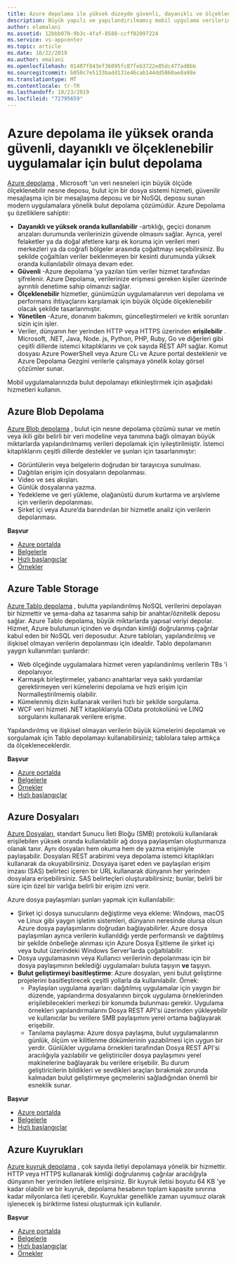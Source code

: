 ```yaml
---
title: Azure depolama ile yüksek düzeyde güvenli, dayanıklı ve ölçeklenebilir uygulamalar oluşturmak için bulut depolama
description: Büyük yapılı ve yapılandırılmamış mobil uygulama verilerini bulutta depolamak için hizmetler hakkında bilgi edinin.
author: elamalani
ms.assetid: 12bbb070-9b3c-4faf-8588-ccff02097224
ms.service: vs-appcenter
ms.topic: article
ms.date: 10/22/2019
ms.author: emalani
ms.openlocfilehash: 01407f843ef36095fc87feb3722e85dc477ad8bb
ms.sourcegitcommit: b050c7e5133badd131e46cab144dd5860ae8a98e
ms.translationtype: MT
ms.contentlocale: tr-TR
ms.lasthandoff: 10/23/2019
ms.locfileid: "72795659"
---
```

# <a name="cloud-storage-for-highly-secure-durable-scalable-apps-with-azure-storage"></a>Azure depolama ile yüksek oranda güvenli, dayanıklı ve ölçeklenebilir uygulamalar için bulut depolama
[Azure depolama](https://azure.microsoft.com/services/storage/) , Microsoft 'un veri nesneleri için büyük ölçüde ölçeklenebilir nesne deposu, bulut için bir dosya sistemi hizmeti, güvenilir mesajlaşma için bir mesajlaşma deposu ve bir NoSQL deposu sunan modern uygulamalara yönelik bulut depolama çözümüdür. Azure Depolama şu özelliklere sahiptir:
- **Dayanıklı ve yüksek oranda kullanılabilir** -artıklığı, geçici donanım arızaları durumunda verilerinizin güvende olmasını sağlar. Ayrıca, yerel felaketler ya da doğal afetlere karşı ek koruma için verileri meri merkezleri ya da coğrafi bölgeler arasında çoğaltmayı seçebilirsiniz. Bu şekilde çoğaltılan veriler beklenmeyen bir kesinti durumunda yüksek oranda kullanılabilir olmaya devam eder.
- **Güvenli** -Azure depolama 'ya yazılan tüm veriler hizmet tarafından şifrelenir. Azure Depolama, verilerinize erişmesi gereken kişiler üzerinde ayrıntılı denetime sahip olmanızı sağlar.
- **Ölçeklenebilir** hizmetler, günümüzün uygulamalarının veri depolama ve performans ihtiyaçlarını karşılamak için büyük ölçüde ölçeklenebilir olacak şekilde tasarlanmıştır.
- **Yönetilen** -Azure, donanım bakımını, güncelleştirmeleri ve kritik sorunları sizin için işler.
- Veriler, dünyanın her yerinden HTTP veya HTTPS üzerinden **erişilebilir** . Microsoft, .NET, Java, Node. js, Python, PHP, Ruby, Go ve diğerleri gibi çeşitli dillerde istemci kitaplıklarını ve çok sayıda REST API sağlar. Komut dosyası Azure PowerShell veya Azure CLı ve Azure portal desteklenir ve Azure Depolama Gezgini verilerle çalışmaya yönelik kolay görsel çözümler sunar.

Mobil uygulamalarınızda bulut depolamayı etkinleştirmek için aşağıdaki hizmetleri kullanın.

## <a name="azure-blob-storage"></a>Azure Blob Depolama
[Azure Blob depolama](https://azure.microsoft.com/services/storage/blobs/) , bulut için nesne depolama çözümü sunar ve metin veya ikili gibi belirli bir veri modeline veya tanımına bağlı olmayan büyük miktarlarda yapılandırılmamış verileri depolamak için iyileştirilmiştir. İstemci kitaplıklarını çeşitli dillerde destekler ve şunları için tasarlanmıştır:
- Görüntülerin veya belgelerin doğrudan bir tarayıcıya sunulması.
- Dağıtılan erişim için dosyaların depolanması.
- Video ve ses akışları.
- Günlük dosyalarına yazma.
- Yedekleme ve geri yükleme, olağanüstü durum kurtarma ve arşivleme için verilerin depolanması.
- Şirket içi veya Azure’da barındırılan bir hizmetle analiz için verilerin depolanması.

**Başvur**
- [Azure portalda](https://portal.azure.com)
- [Belgelerle](/azure/storage/blobs/storage-blobs-introduction)
- [Hızlı başlangıçlar](/azure/storage/blobs/storage-quickstart-blobs-portal)
- [Örnekler](/azure/storage/common/storage-samples-dotnet?toc=%2fazure%2fstorage%2fblobs%2ftoc.json)

## <a name="azure-table-storage"></a>Azure Table Storage
[Azure Tablo depolama](https://azure.microsoft.com/services/storage/tables/) , bulutta yapılandırılmış NoSQL verilerini depolayan bir hizmettir ve şema-daha az tasarıma sahip bir anahtar/öznitelik deposu sağlar. Azure Tablo depolama, büyük miktarlarda yapısal veriyi depolar. Hizmet, Azure bulutunun içinden ve dışından kimliği doğrulanmış çağrılar kabul eden bir NoSQL veri deposudur. Azure tabloları, yapılandırılmış ve ilişkisel olmayan verilerin depolanması için idealdir. Tablo depolamanın yaygın kullanımları şunlardır:
- Web ölçeğinde uygulamalara hizmet veren yapılandırılmış verilerin TBs 'i depolanıyor.
- Karmaşık birleştirmeler, yabancı anahtarlar veya saklı yordamlar gerektirmeyen veri kümelerini depolama ve hızlı erişim için Normalleştirilmemiş olabilir.
- Kümelenmiş dizin kullanarak verileri hızlı bir şekilde sorgulama.
- WCF veri hizmeti .NET kitaplıklarıyla OData protokolünü ve LINQ sorgularını kullanarak verilere erişme.

Yapılandırılmış ve ilişkisel olmayan verilerin büyük kümelerini depolamak ve sorgulamak için Tablo depolamayı kullanabilirsiniz; tablolara talep arttıkça da ölçekleneceklerdir.

**Başvur**
- [Azure portalda](https://portal.azure.com)
- [Belgelerle](/azure/storage/tables/table-storage-overview)
- [Örnekler](/azure/cosmos-db/tutorial-develop-table-dotnet?toc=https%3A%2F%2Fdocs.microsoft.com%2Fen-us%2Fazure%2Fstorage%2Ftables%2FTOC.json&bc=https%3A%2F%2Fdocs.microsoft.com%2Fen-us%2Fazure%2Fbread%2Ftoc.json)
- [Hızlı başlangıçlar](/azure/storage/tables/table-storage-quickstart-portal)

## <a name="azure-files"></a>Azure Dosyaları
[Azure Dosyaları](https://azure.microsoft.com/services/storage/files/), standart Sunucu İleti Bloğu (SMB) protokolü kullanılarak erişilebilen yüksek oranda kullanılabilir ağ dosya paylaşımları oluşturmanıza olanak tanır. Aynı dosyaları hem okuma hem de yazma erişimiyle paylaşabilir. Dosyaları REST arabirimi veya depolama istemci kitaplıkları kullanarak da okuyabilirsiniz. Dosyaya işaret eden ve paylaşılan erişim imzası (SAS) belirteci içeren bir URL kullanarak dünyanın her yerinden dosyalara erişebilirsiniz. SAS belirteçleri oluşturabilirsiniz; bunlar, belirli bir süre için özel bir varlığa belirli bir erişim izni verir.

Azure dosya paylaşımları şunları yapmak için kullanılabilir:
- Şirket içi dosya sunucularını değiştirme veya ekleme: Windows, macOS ve Linux gibi yaygın işletim sistemleri, dünyanın neresinde olursa olsun Azure dosya paylaşımlarını doğrudan bağlayabilirler. Azure dosya paylaşımları ayrıca verilerin kullanıldığı yerde performanslı ve dağıtılmış bir şekilde önbelleğe alınması için Azure Dosya Eşitleme ile şirket içi veya bulut üzerindeki Windows Server’larda çoğaltılabilir.
- Dosya uygulamasının veya Kullanıcı verilerinin depolanması için bir dosya paylaşımının beklediği uygulamaları buluta taşıyın **ve** taşıyın.
- **Bulut geliştirmeyi basitleştirme**: Azure dosyaları, yeni bulut geliştirme projelerini basitleştirecek çeşitli yollarla da kullanılabilir. Örnek:
    - Paylaşılan uygulama ayarları: dağıtılmış uygulamalar için yaygın bir düzende, yapılandırma dosyalarının birçok uygulama örneklerinden erişilebilecekleri merkezi bir konumda bulunması gerekir. Uygulama örnekleri yapılandırmalarını Dosya REST API'si üzerinden yükleyebilir ve kullanıcılar bu verilere SMB paylaşımını yerel ortama bağlayarak erişebilir.
    - Tanılama paylaşma: Azure dosya paylaşma, bulut uygulamalarının günlük, ölçüm ve kilitlenme dökümlerinin yazabilmesi için uygun bir yerdir. Günlükler uygulama örnekleri tarafından Dosya REST API'si aracılığıyla yazılabilir ve geliştiriciler dosya paylaşımını yerel makinelerine bağlayarak bu verilere erişebilir. Bu durum geliştiricilerin bildikleri ve sevdikleri araçları bırakmak zorunda kalmadan bulut geliştirmeye geçmelerini sağladığından önemli bir esneklik sunar.

**Başvur**
- [Azure portalda](https://portal.azure.com)
- [Belgelerle](/azure/storage/files/storage-files-introduction)
- [Hızlı başlangıçlar](/azure/storage/files/storage-files-quick-create-use-windows)

## <a name="azure-queues"></a>Azure Kuyrukları
[Azure kuyruk depolama](https://azure.microsoft.com/services/storage/queues/) , çok sayıda iletiyi depolamaya yönelik bir hizmettir. HTTP veya HTTPS kullanarak kimliği doğrulanmış çağrılar aracılığıyla dünyanın her yerinden iletilere erişirsiniz. Bir kuyruk iletisi boyutu 64 KB 'ye kadar olabilir ve bir kuyruk, depolama hesabının toplam kapasite sınırına kadar milyonlarca ileti içerebilir. Kuyruklar genellikle zaman uyumsuz olarak işlenecek iş biriktirme listesi oluşturmak için kullanılır.

**Başvur**
- [Azure portalda](https://portal.azure.com)
- [Belgelerle](/azure/storage/queues/)
- [Hızlı başlangıçlar](/azure/storage/queues/storage-quickstart-queues-portal)
- [Örnekler](/azure/storage/common/storage-samples-dotnet?toc=%2fazure%2fstorage%2fqueues%2ftoc.json)
